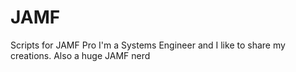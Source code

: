 # JAMF
Scripts for JAMF Pro
I'm a Systems Engineer and I like to share my creations.
Also a huge JAMF nerd

